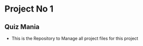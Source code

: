 # Project No 1
## Quiz Mania
* This is the Repository to Manage all project files for this project

